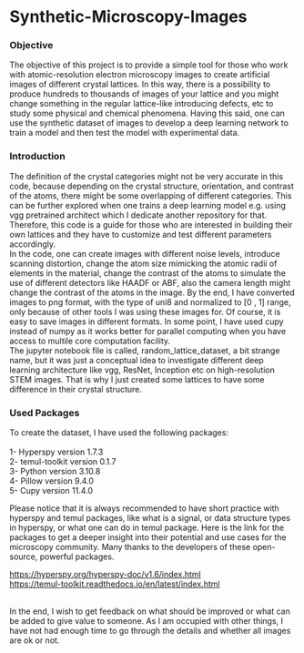 # Synthetic-Microscopy-Images<br>

### Objective
The objective of this project is to provide a simple tool for those who work with atomic-resolution electron microscopy images to create artificial images of different crystal lattices. In this way, there is a possibility to produce hundreds to thousands of images of your lattice and you might change something in the regular lattice-like introducing defects, etc to study some physical and chemical phenomena. Having this said, one can use the synthetic dataset of images to develop a deep learning network to train a model and then test the model with experimental data.

### Introduction
The definition of the crystal categories might not be very accurate in this code, because depending on the crystal structure, orientation, and contrast of the atoms, there might be some overlapping of different categories. This can be further explored when one trains a deep learning model e.g. using vgg pretrained architect which I dedicate another repository for that. Therefore, this code is a guide for those who are interested in building their own lattices and they have to customize and test different parameters accordingly.  <br>
In the code, one can create images with different noise levels, introduce scanning distortion, change the atom size mimicking the atomic radii of elements in the material, change the contrast of the atoms to simulate the use of different detectors like HAADF or ABF, also the camera length might change the contrast of the atoms in the image. By the end, I have converted images to png format, with the type of uni8 and normalized to [0 , 1] range, only because of other tools I was using these images for. Of course, it is easy to save images in different formats. In some point, I have used cupy instead of numpy as it works better for parallel computing when you have access to multile core computation facility.  
The jupyter notebook file is called, random_lattice_dataset, a bit strange name, but it was just a conceptual idea to investigate different deep learning architecture like vgg, ResNet, Inception etc on high-resolution STEM images. That is why I just created some lattices to have some difference in their crystal structure.  

### Used Packages
To create the dataset, I have used the following packages:<br><br>
1- Hyperspy       version 1.7.3  <br>
2- temul-toolkit  version 0.1.7  <br>
3- Python         version 3.10.8 <br>
4- Pillow         version 9.4.0  <br>
5- Cupy           version 11.4.0 <br>

Please notice that it is always recommended to have short practice with hyperspy and temul packages, like what is a signal, or data structure types in hyperspy, or what one can do in temul package. Here is the link for the packages to get a deeper insight into their potential and use cases for the microscopy community. Many thanks to the developers of these open-source, powerful packages.   

https://hyperspy.org/hyperspy-doc/v1.6/index.html <br>
https://temul-toolkit.readthedocs.io/en/latest/index.html  <br><br>

In the end, I wish to get feedback on what should be improved or what can be added to give value to someone. As I am occupied with other things, I have not had enough time to go through the details and whether all images are ok or not.
